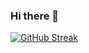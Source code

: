### Hi there 👋


[![GitHub Streak](https://github-readme-streak-stats.herokuapp.com/?user=Suawek013&theme=dark)](https://git.io/streak-stats)

<!--
**Suawek013/Suawek013** is a ✨ _special_ ✨ repository because its `README.md` (this file) appears on your GitHub profile.

Here are some ideas to get you started:

- 🔭 I’m currently working on ...
- 🌱 I’m currently learning ...
- 👯 I’m looking to collaborate on ...
- 🤔 I’m looking for help with ...
- 💬 Ask me about ...
- 📫 How to reach me: ...
- 😄 Pronouns: ...
- ⚡ Fun fact: ...
-->
